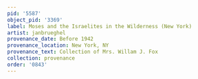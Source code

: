 ```yaml
---
pid: '5587'
object_pid: '3369'
label: Moses and the Israelites in the Wilderness (New York)
artist: janbrueghel
provenance_date: Before 1942
provenance_location: New York, NY
provenance_text: Collection of Mrs. Willam J. Fox
collection: provenance
order: '0843'
---
```

